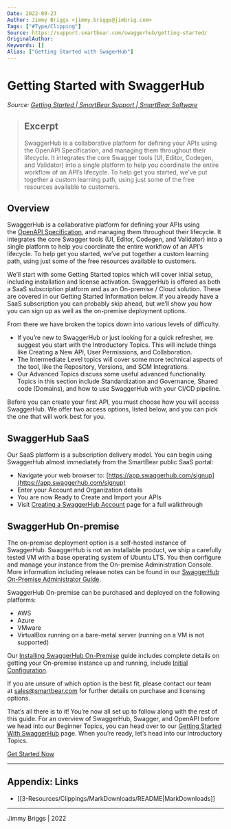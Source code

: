 ```yaml
---
Date: 2022-09-23
Author: Jimmy Briggs <jimmy.briggs@jimbrig.com>
Tags: ["#Type/Clipping"]
Source: https://support.smartbear.com/swaggerhub/getting-started/
OriginalAuthor: 
Keywords: []
Alias: ["Getting Started with SwagerHub"]
---
```


# Getting Started with SwaggerHub

*Source: [Getting Started | SmartBear Support | SmartBear Software](https://support.smartbear.com/swaggerhub/getting-started/)*

> ## Excerpt
> SwaggerHub is a collaborative platform for defining your APIs using the OpenAPI Specification, and managing them throughout their lifecycle. It integrates the core Swagger tools (UI, Editor, Codegen, and Validator) into a single platform to help you coordinate the entire workflow of an API’s lifecycle. To help get you started, we’ve put together a custom learning path, using just some of the free resources available to customers.



## Overview

SwaggerHub is a collaborative platform for defining your APIs using the [OpenAPI Specification](https://swagger.io/specification/), and managing them throughout their lifecycle. It integrates the core Swagger tools (UI, Editor, Codegen, and Validator) into a single platform to help you coordinate the entire workflow of an API’s lifecycle. To help get you started, we’ve put together a custom learning path, using just some of the free resources available to customers.

We’ll start with some Getting Started topics which will cover initial setup, including installation and license activation. SwaggerHub is offered as both a SaaS subscription platform and as an On-premise / Cloud solution. These are covered in our Getting Started Information below. If you already have a SaaS subscription you can probably skip ahead, but we’ll show you how you can sign up as well as the on-premise deployment options.

From there we have broken the topics down into various levels of difficulty.

-   If you’re new to SwaggerHub or just looking for a quick refresher, we suggest you start with the Introductory Topics. This will include things like Creating a New API, User Permissions, and Collaboration.
-   The Intermediate Level topics will cover some more technical aspects of the tool, like the Repository, Versions, and SCM Integrations.
-   Our Advanced Topics discuss some useful advanced functionality. Topics in this section include Standardization and Governance, Shared code (Domains), and how to use SwaggerHub with your CI/CD pipeline.

Before you can create your first API, you must choose how you will access SwaggerHub. We offer two access options, listed below, and you can pick the one that will work best for you.

## SwaggerHub SaaS

Our SaaS platform is a subscription delivery model. You can begin using SwaggerHub almost immediately from the SmartBear public SaaS portal:

-   Navigate your web browser to: [https://app.swaggerhub.com/signup](https://app.swaggerhub.com/signup)
-   Enter your Account and Organization details
-   You are now Ready to Create and Import your APIs
-   Visit [Creating a SwaggerHub Account](https://app.swaggerhub.com/help/signup) page for a full walkthrough

## SwaggerHub On-premise

The on-premise deployment option is a self-hosted instance of SwaggerHub. SwaggerHub is not an installable product, we ship a carefully tested VM with a base operating system of Ubuntu LTS. You then configure and manage your instance from the On-premise Administration Console. More information including release notes can be found in our [SwaggerHub On-Premise Administrator Guide](https://app.swaggerhub.com/help/enterprise/index).

SwaggerHub On-premise can be purchased and deployed on the following platforms:

-   AWS
-   Azure
-   VMware
-   VirtualBox running on a bare-metal server (running on a VM is not supported)

Our [Installing SwaggerHub On-Premise](https://app.swaggerhub.com/help/enterprise/installation/index) guide includes complete details on getting your On-premise instance up and running, include [Initial Configuration](https://app.swaggerhub.com/help/enterprise/installation/initial-configuration).

If you are unsure of which option is the best fit, please contact our team at [sales@smartbear.com](mailto:sales@smartbear.com) for further details on purchase and licensing options.

That’s all there is to it! You’re now all set up to follow along with the rest of this guide. For an overview of SwaggerHub, Swagger, and OpenAPI before we head into our Beginner Topics, you can head over to our [Getting Started With SwaggerHub](https://app.swaggerhub.com/help/tutorials/getting-started) page. When you’re ready, let’s head into our Introductory Topics.

[Get Started Now](https://support.smartbear.com/swaggerhub/getting-started/introductory-topics/)

***

## Appendix: Links

- [[3-Resources/Clippings/MarkDownloads/README|MarkDownloads]]

***

Jimmy Briggs | 2022